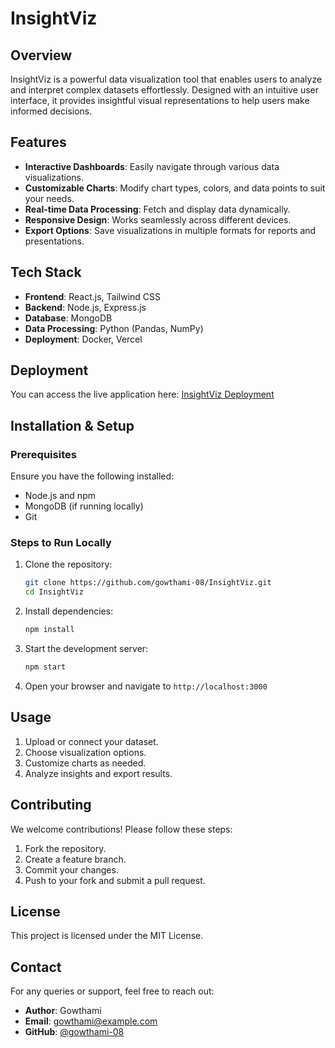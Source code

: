 # InsightViz

## Overview
InsightViz is a powerful data visualization tool that enables users to analyze and interpret complex datasets effortlessly. Designed with an intuitive user interface, it provides insightful visual representations to help users make informed decisions.

## Features
- **Interactive Dashboards**: Easily navigate through various data visualizations.
- **Customizable Charts**: Modify chart types, colors, and data points to suit your needs.
- **Real-time Data Processing**: Fetch and display data dynamically.
- **Responsive Design**: Works seamlessly across different devices.
- **Export Options**: Save visualizations in multiple formats for reports and presentations.

## Tech Stack
- **Frontend**: React.js, Tailwind CSS
- **Backend**: Node.js, Express.js
- **Database**: MongoDB
- **Data Processing**: Python (Pandas, NumPy)
- **Deployment**: Docker, Vercel

## Deployment
You can access the live application here: [InsightViz Deployment](https://poetic-mooncake-a5c15f.netlify.app/)

## Installation & Setup
### Prerequisites
Ensure you have the following installed:
- Node.js and npm
- MongoDB (if running locally)
- Git

### Steps to Run Locally
1. Clone the repository:
   ```bash
   git clone https://github.com/gowthami-08/InsightViz.git
   cd InsightViz
   ```
2. Install dependencies:
   ```bash
   npm install
   ```
3. Start the development server:
   ```bash
   npm start
   ```
4. Open your browser and navigate to `http://localhost:3000`

## Usage
1. Upload or connect your dataset.
2. Choose visualization options.
3. Customize charts as needed.
4. Analyze insights and export results.

## Contributing
We welcome contributions! Please follow these steps:
1. Fork the repository.
2. Create a feature branch.
3. Commit your changes.
4. Push to your fork and submit a pull request.

## License
This project is licensed under the MIT License.

## Contact
For any queries or support, feel free to reach out:
- **Author**: Gowthami
- **Email**: gowthami@example.com
- **GitHub**: [@gowthami-08](https://github.com/gowthami-08)

